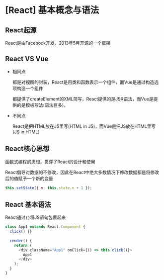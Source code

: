 # \[React] 基本概念与语法

## React起源

React是由Facebook开发，2013年5月开源的一个框架

## React VS Vue

-   相同点

    都是对视图的封装，React是用类和函数表示一个组件，而Vue是通过构造选项构造一个组件

    都提供了createElement的XML简写，React提供的是JSX语法，而Vue是提供的是模板写法(语法巨多)。
-   不同点

    React是把HTML放在JS里写(HTML in JS)，而Vue是把JS放在HTML里写(JS in HTML)

## React核心思想

函数式编程的思想，贯穿了React的设计和使用

React倡导对数据的不修改，因此在React中绝大多数情况下修改数据都是将修改后的值赋予一个新的变量

```javascript
this.setState({ n: this.state.n + 1 });
```

## React 基本语法

React通过`{}`将JS语句包裹起来

```javascript
class App1 extends React.Component {
  click() {}
  
  render() {
    return (
      <div className="App1" onClick={() => this.click()}>
        App1
      </div>
    );
  }
}
```
